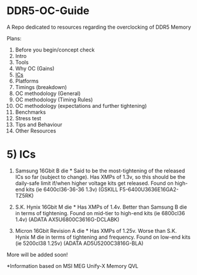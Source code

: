 # DDR5-OC-Guide
A Repo dedicated to resources regarding the overclocking of DDR5 Memory

Plans:

1) Before you begin/concept check
2) Intro
3) Tools
4) Why OC (Gains)
5) [ICs](https://github.com/Arshia1381/DDR5-OC-Guide/blob/main/README.md#5-ics)
6) Platforms
7) Timings (breakdown)
8) OC methodology (General)
9) OC methodology (Timing Rules)
10) OC methodology (expectations and further tightening)
11) Benchmarks
12) Stress test
13) Tips and Behaviour
14) Other Resources




# 5) ICs

1. Samsung 16Gbit B die *
Said to be the most-tightening of the released ICs so far (subject to change). Has XMPs of 1.3v, so this should be the daily-safe limit if/when higher voltage kits get released. Found on high-end kits (ie 6400cl36-36-36 1.3v) (GSKILL F5-6400U3636E16GA2-TZ5RK)

2. S.K. Hynix 16Gbit M die *
Has XMPs of 1.4v. Better than Samsung B die in terms of tightening. Found on mid-tier to high-end kits (ie 6800cl36 1.4v) (ADATA AX5U6800C3616G-DCLABK)

3. Micron 16Gbit Revision A die *
Has XMPs of 1.25v. Worse than S.K. Hynix M die in terms of tightening and frequency. Found on low-end kits (ie 5200cl38 1.25v) (ADATA AD5U5200C3816G-BLA)

More will be added soon!

*Information based on MSI MEG Unify-X Memory QVL
